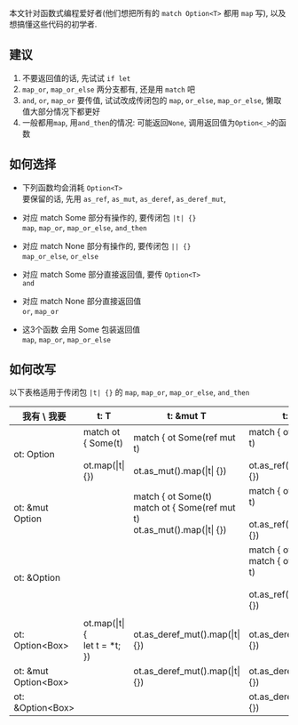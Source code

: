 本文针对函数式编程爱好者(他们想把所有的 `match Option<T>` 都用 `map` 写), 以及想搞懂这些代码的初学者.

## 建议
1. 不要返回值的话, 先试试 `if let`
2. `map_or`, `map_or_else` 两分支都有, 还是用 `match` 吧
3. `and`, `or`, `map_or` 要传值, 试试改成传闭包的 `map`, `or_else`, `map_or_else`, 懒取值大部分情况下都更好
4. 一般都用`map`, 用`and_then`的情况: 可能返回`None`, 调用返回值为`Option<_>`的函数

## 如何选择
- 下列函数均会消耗 `Option<T>`  
要保留的话, 先用 `as_ref`, `as_mut`, `as_deref`, `as_deref_mut`,

- 对应 match Some 部分有操作的, 要传闭包 `|t| {}`  
`map`, `map_or`, `map_or_else`, `and_then`
- 对应 match None 部分有操作的, 要传闭包 `|| {}`  
`map_or_else`, `or_else`
- 对应 match Some 部分直接返回值, 要传 `Option<T>`  
`and`
- 对应 match None 部分直接返回值  
`or`, `map_or`
- 这3个函数 会用 Some 包装返回值  
`map`, `map_or`, `map_or_else`

## 如何改写
以下表格适用于传闭包 `|t| {}` 的 `map`, `map_or`, `map_or_else`, `and_then`

| 我有 \\ 我要             | t: T                                    | t: &mut T                                                                 | t: &T                                                                      |
|-------------------------|-----------------------------------------|---------------------------------------------------------------------------|----------------------------------------------------------------------------|
| ot: Option<T>           | match ot { Some(t)<br><br>ot.map(\|t\| {})   | match { ot Some(ref mut t)<br><br>ot.as_mut().map(\|t\| {})                 | match { ot Some(ref t)<br><br>ot.as_ref().map(\|t\| {})                      |
| ot: &mut Option<T>      |                                         | match { ot Some(t)<br>match ot { Some(ref mut t)<br>ot.as_mut().map(\|t\| {}) | match { ot Some(ref t)<br><br>ot.as_ref().map(\|t\| {})                      |
| ot: &Option<T>          |                                         |                                                                           | match { ot Some(t)<br>match { ot Some(ref t)<br><br>ot.as_ref().map(\|t\| {}) |
|                         |                                         |                                                                           |                                                                            |
| ot: Option<Box<T>>      | ot.map(\|t\| {<br>    let t = *t;<br>}) | ot.as_deref_mut().map(\|t\| {})                                             | ot.as_deref().map(\|t\| {})                                                  |
| ot: &mut Option<Box<T>> |                                         | ot.as_deref_mut().map(\|t\| {})                                             | ot.as_deref().map(\|t\| {})                                                  |
| ot: &Option<Box<T>>     |                                         |                                                                           | ot.as_deref().map(\|t\| {})                                                  |
